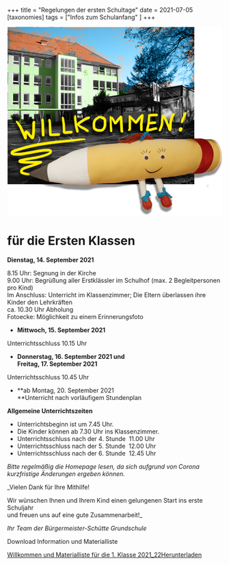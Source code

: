 +++
title = "Regelungen der ersten Schultage"
date = 2021-07-05
[taxonomies]
tags = ["Infos zum Schulanfang" ]
+++

![](images/Fine-Transparent-mitschule.png)

# für die Ersten Klassen

**Dienstag, 14. September 2021**

8.15 Uhr: Segnung in der Kirche  
9.00 Uhr: Begrüßung aller Erstklässler im Schulhof (max. 2 Begleitpersonen pro Kind)   
Im Anschluss: Unterricht im Klassenzimmer; Die Eltern überlassen ihre Kinder den Lehrkräften  
ca. 10.30 Uhr Abholung  
Fotoecke: Möglichkeit zu einem Erinnerungsfoto

- **Mittwoch, 15. September 2021**

Unterrichtsschluss 10.15 Uhr

- **Donnerstag, 16. September 2021 und  
    Freitag, 17. September 2021**

Unterrichtsschluss 10.45 Uhr

- **ab Montag, 20. September 2021  
    **Unterricht nach vorläufigem Stundenplan

**Allgemeine Unterrichtszeiten**

- Unterrichtsbeginn ist um 7.45 Uhr.
- Die Kinder können ab 7.30 Uhr ins Klassenzimmer.
- Unterrichtsschluss nach der 4. Stunde  11.00 Uhr
- Unterrichtsschluss nach der 5. Stunde  12.00 Uhr
- Unterrichtsschluss nach der 6. Stunde  12.45 Uhr

_Bitte regelmäßig die Homepage lesen, da sich aufgrund von Corona kurzfristige Änderungen ergeben können._

_Vielen Dank für Ihre Mithilfe!  
  
Wir wünschen Ihnen und Ihrem Kind einen gelungenen Start ins erste Schuljahr  
und freuen uns auf eine gute Zusammenarbeit!_

_Ihr Team der Bürgermeister-Schütte Grundschule_

Download Information und Materialliste

[Willkommen und Materialliste für die 1. Klasse 2021\_22](https://volksschule-partenkirchen.de/wp-content/uploads/Willkommen-und-Materialliste-für-die-1.-Klasse-2021_22.pdf)[Herunterladen](https://volksschule-partenkirchen.de/wp-content/uploads/Willkommen-und-Materialliste-für-die-1.-Klasse-2021_22.pdf)
